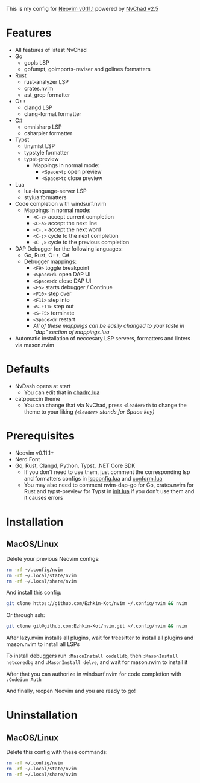 This is my config for [Neovim v0.11.1](https://github.com/neovim/neovim) powered by [NvChad v2.5](https://github.com/NvChad/NvChad)

# Features
- All features of latest NvChad
- Go
    - gopls LSP
    - gofumpt, goimports-reviser and golines formatters
- Rust
    - rust-analyzer LSP
    - crates.nvim
    - ast_grep formatter
- C++
    - clangd LSP
    - clang-format formatter
- C#
    - omnisharp LSP
    - csharpier formatter
- Typst
    - tinymist LSP
    - typstyle formatter
    - typst-preview
        - Mappings in normal mode:
            - `<Space>tp` open preview
            - `<Space>tc` close preview
- Lua
    - lua-language-server LSP
    - stylua formatters
- Code completion with windsurf.nvim
    - Mappings in normal mode:
        - `<C-z>` accept current completion
        - `<C-a>` accept the next line
        - `<C-.>` accept the next word
        - `<C-;>` cycle to the next completion
        - `<C-,>` cycle to the previous completion
- DAP Debugger for the following languages:
    - Go, Rust, C++, C#
    - Debugger mappings:
        - `<F9>` toggle breakpoint
        - `<Space>du` open DAP UI
        - `<Space>dc` close DAP UI
        - `<F5>` starts debugger / Continue
        - `<F10>` step over
        - `<F11>` step into
        - `<S-F11>` step out
        - `<S-F5>` terminate
        - `<Space>dr` restart
        - *All of these mappings can be easily changed to your taste in "dap" section of mappings.lua*
- Automatic installation of neccesary LSP servers, formatters and linters via mason.nvim

# Defaults
- NvDash opens at start 
    - You can edit that in [chadrc.lua](./lua/chadrc.lua)
- catppuccin theme
    - You can change that via NvChad, press `<leader>th` to change the theme to your liking *(`<leader>` stands for Space key)* 

# Prerequisites
- Neovim v0.11.1+
- Nerd Font
- Go, Rust, Clangd, Python, Typst, .NET Core SDK
    - If you don't need to use them, just comment the corresponding lsp and formatters configs in [lspconfig.lua](./lua/configs/lspconfig.lua) and [conform.lua](./lua/configs/conform.lua)
    - You may also need to comment nvim-dap-go for Go, crates.nvim for Rust and typst-preview for Typst in [init.lua](./lua/plugins/init.lua) if you don't use them and it causes errors

# Installation
## MacOS/Linux
Delete your previous Neovim configs:

```sh
rm -rf ~/.config/nvim
rm -rf ~/.local/state/nvim
rm -rf ~/.local/share/nvim
```

And install this config: 

```sh
git clone https://github.com/Ezhkin-Kot/nvim ~/.config/nvim && nvim 
```
Or through ssh:
```sh
git clone git@github.com:Ezhkin-Kot/nvim.git ~/.config/nvim && nvim
```

After lazy.nvim installs all plugins, wait for treesitter to install all plugins and mason.nvim to install all LSPs

To install debuggers run `:MasonInstall codelldb`, then `:MasonInstall netcoredbg` and `:MasonInstall delve`, and wait for mason.nvim to install it

After that you can authorize in windsurf.nvim for code completion with `:Codeium Auth`

And finally, reopen Neovim and you are ready to go!

# Uninstallation
## MacOS/Linux
Delete this config with these commands:

```sh
rm -rf ~/.config/nvim
rm -rf ~/.local/state/nvim
rm -rf ~/.local/share/nvim
```
